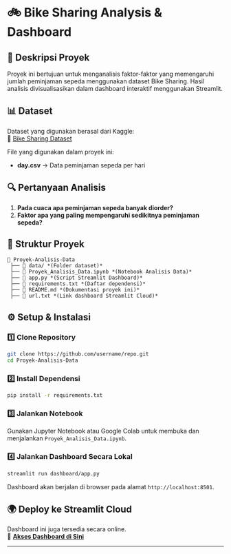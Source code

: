 # 🚲 Bike Sharing Analysis & Dashboard

## 📌 Deskripsi Proyek
Proyek ini bertujuan untuk menganalisis faktor-faktor yang memengaruhi jumlah peminjaman sepeda menggunakan dataset Bike Sharing. Hasil analisis divisualisasikan dalam dashboard interaktif menggunakan Streamlit.

## 📊 Dataset
Dataset yang digunakan berasal dari Kaggle:  
🔗 [Bike Sharing Dataset](https://www.kaggle.com/datasets/lakshmi25npathi/bike-sharing-dataset)

File yang digunakan dalam proyek ini:  
- **day.csv** → Data peminjaman sepeda per hari

## 🔍 Pertanyaan Analisis
1. **Pada cuaca apa peminjaman sepeda banyak diorder?**  
2. **Faktor apa yang paling mempengaruhi sedikitnya peminjaman sepeda?**  

## 📂 Struktur Proyek
```
📁 Proyek-Analisis-Data  
 ├── 📂 data/ *(Folder dataset)*  
 ├── 📄 Proyek_Analisis_Data.ipynb *(Notebook Analisis Data)*  
 ├── 📄 app.py *(Script Streamlit Dashboard)*  
 ├── 📄 requirements.txt *(Daftar dependensi)*  
 ├── 📄 README.md *(Dokumentasi proyek ini)*  
 ├── 📄 url.txt *(Link dashboard Streamlit Cloud)*  
```

## ⚙️ Setup & Instalasi
### 1️⃣ Clone Repository
```bash
git clone https://github.com/username/repo.git
cd Proyek-Analisis-Data
```
### 2️⃣ Install Dependensi
```bash
pip install -r requirements.txt
```
### 3️⃣ Jalankan Notebook
Gunakan Jupyter Notebook atau Google Colab untuk membuka dan menjalankan `Proyek_Analisis_Data.ipynb`.

### 4️⃣ Jalankan Dashboard Secara Lokal
```bash
streamlit run dashboard/app.py
```
Dashboard akan berjalan di browser pada alamat `http://localhost:8501`.

## 🌍 Deploy ke Streamlit Cloud
Dashboard ini juga tersedia secara online.  
🔗 **[Akses Dashboard di Sini](https://dkfbdyghavk2qmnappppduo.streamlit.app/)**  

---
